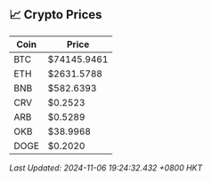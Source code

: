 ## 📈 Crypto Prices

| Coin | Price |
| ---- | ----- |
| BTC | $74145.9461 |
| ETH | $2631.5788 |
| BNB | $582.6393 |
| CRV | $0.2523 |
| ARB | $0.5289 |
| OKB | $38.9968 |
| DOGE | $0.2020 |

_Last Updated: 2024-11-06 19:24:32.432 +0800 HKT_